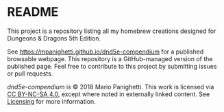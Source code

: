 # README

This project is a repository listing all my homebrew creations designed for Dungeons & Dragons 5th Edition.

See https://mpanighetti.github.io/dnd5e-compendium for a published browsable webpage. This repository is a GitHub-managed version of the published page. Feel free to contribute to this project by submitting issues or pull requests.

_dnd5e-compendium_ is © 2018 Mario Panighetti. This work is licensed via [CC BY-NC-SA 4.0](https://creativecommons.org/licenses/by-nc-sa/4.0/legalcode), except where noted in externally linked content. See [Licensing](docs/licensing.md) for more information.
